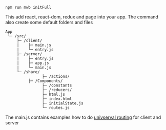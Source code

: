 ```shell
npm run mwb initFull
```

This add react, react-dom, redux and page into your app. The command also create some default folders and files

```
App  
 └─ /src/ 
     ├─ /client/
     |    ├─ main.js
     |    └─ entry.js
     ├─ /server/
     |    ├─ entry.js
     |    ├─ app.js 
     |    └─ main.js
     └─ /share/
     			├─ /actions/     			
          ├─ /Components/
     			├─ /constants
     			├─ /reducers/
     			├─ html.js
     			├─ index.html
     			├─ initialState.js
     			└─ routes.js

```

The main.js contains examples how to do [univserval routing](./universal_routes) for client and server